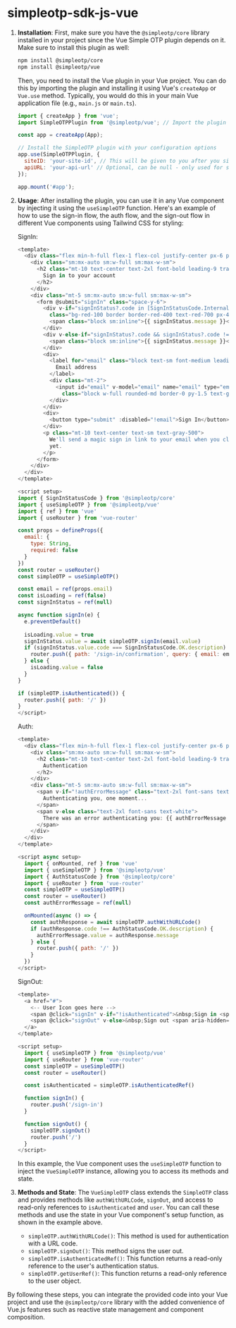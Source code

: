 # simpleotp-sdk-js-vue

1. **Installation**:
   First, make sure you have the `@simpleotp/core` library installed in your project since the Vue Simple OTP plugin depends on it. Make sure to install this plugin as well:

   ```bash
   npm install @simpleotp/core
   npm install @simpleotp/vue
   ```
   
   Then, you need to install the Vue plugin in your Vue project. You can do this by importing the plugin and installing it using Vue's `createApp` or `Vue.use` method. Typically, you would do this in your main Vue application file (e.g., `main.js` or `main.ts`).

   ```javascript
   import { createApp } from 'vue';
   import SimpleOTPPlugin from '@simpleotp/vue'; // Import the plugin

   const app = createApp(App);

   // Install the SimpleOTP plugin with your configuration options
   app.use(SimpleOTPPlugin, {
     siteID: 'your-site-id', // This will be given to you after you sign up for a Simple OTP subscription and create a site
     apiURL: 'your-api-url' // Optional, can be null - only used for self hosting
   });

   app.mount('#app');
   ```

3. **Usage**:
   After installing the plugin, you can use it in any Vue component by injecting it using the `useSimpleOTP` function. Here's an example of how to use the sign-in flow, the auth flow, and the sign-out flow in different Vue components using Tailwind CSS for styling:

   SignIn:
   ```javascript
   <template>
     <div class="flex min-h-full flex-1 flex-col justify-center px-6 py-12 lg:px-8">
       <div class="sm:mx-auto sm:w-full sm:max-w-sm">
         <h2 class="mt-10 text-center text-2xl font-bold leading-9 tracking-tight text-white">
           Sign in to your account
         </h2>
       </div>
       <div class="mt-5 sm:mx-auto sm:w-full sm:max-w-sm">
         <form @submit="signIn" class="space-y-6">
           <div v-if="signInStatus?.code in [SignInStatusCode.InternalServerError.description, SignInStatusCode.InvalidSite.description, SignInStatusCode.SiteNotFound.description]"
             class="bg-red-100 border border-red-400 text-red-700 px-4 py-3 rounded relative" role="alert">
             <span class="block sm:inline">{{ signInStatus.message }}</span>
           </div>
           <div v-else-if="signInStatus?.code && signInStatus?.code !== SignInStatusCode.OK.description" class="bg-yellow-100 border border-yellow-400 text-yellow-700 px-4 py-3 rounded relative" role="alert">
             <span class="block sm:inline">{{ signInStatus.message }}</span>
           </div>
           <div>
             <label for="email" class="block text-sm font-medium leading-6 text-white">
               Email address
             </label>
             <div class="mt-2">
               <input id="email" v-model="email" name="email" type="email" autocomplete="email" required
                 class="block w-full rounded-md border-0 py-1.5 text-gray-900 shadow-sm ring-1 ring-inset ring-gray-300 placeholder:text-gray-400 focus:ring-2 focus:ring-inset focus:ring-indigo-600 sm:text-sm sm:leading-6" />
             </div>
           </div>
           <div>
             <button type="submit" :disabled="!email">Sign In</button>
           </div>
           <p class="mt-10 text-center text-sm text-gray-500">
             We'll send a magic sign in link to your email when you click "Sign in," even if you don't have an account
             yet.
           </p>
         </form>
       </div>
     </div>
   </template>
   
   <script setup>
   import { SignInStatusCode } from '@simpleotp/core'
   import { useSimpleOTP } from '@simpleotp/vue'
   import { ref } from 'vue'
   import { useRouter } from 'vue-router'
   
   const props = defineProps({
     email: {
       type: String,
       required: false
     }
   })
   const router = useRouter()
   const simpleOTP = useSimpleOTP()
   
   const email = ref(props.email)
   const isLoading = ref(false)
   const signInStatus = ref(null)
   
   async function signIn(e) {
     e.preventDefault()
     
     isLoading.value = true
     signInStatus.value = await simpleOTP.signIn(email.value)
     if (signInStatus.value.code === SignInStatusCode.OK.description) {
       router.push({ path: '/sign-in/confirmation', query: { email: email.value } })
     } else {
       isLoading.value = false
     }
   }
   
   if (simpleOTP.isAuthenticated()) {
     router.push({ path: '/' })
   }
   </script>
   ```
   Auth:
   ```javascript
   <template>
     <div class="flex min-h-full flex-1 flex-col justify-center px-6 py-12 lg:px-8">
       <div class="sm:mx-auto sm:w-full sm:max-w-sm">
         <h2 class="mt-10 text-center text-2xl font-bold leading-9 tracking-tight text-white">
           Authentication
         </h2>
       </div>
       <div class="mt-5 sm:mx-auto sm:w-full sm:max-w-sm">
         <span v-if="!authErrorMessage" class="text-2xl font-sans text-white">
           Authenticating you, one moment...
         </span>
         <span v-else class="text-2xl font-sans text-white">
           There was an error authenticating you: {{ authErrorMessage }}
         </span>
       </div>
     </div>
   </template>
   
   <script async setup>
     import { onMounted, ref } from 'vue'
     import { useSimpleOTP } from '@simpleotp/vue'
     import { AuthStatusCode } from '@simpleotp/core'
     import { useRouter } from 'vue-router'
     const simpleOTP = useSimpleOTP()
     const router = useRouter()
     const authErrorMessage = ref(null)
   
     onMounted(async () => {
       const authResponse = await simpleOTP.authWithURLCode()
       if (authResponse.code !== AuthStatusCode.OK.description) {
         authErrorMessage.value = authResponse.message
       } else {
         router.push({ path: '/' })
       }
     })
   </script>
   ```

   SignOut:
   ```javascript
   <template>
     <a href="#">
       <-- User Icon goes here -->
       <span @click="signIn" v-if="!isAuthenticated">&nbsp;Sign in <span aria-hidden="true">&rarr;</span></span>
       <span @click="signOut" v-else>&nbsp;Sign out <span aria-hidden="true">&rarr;</span></span>
     </a>
   </template>
   
   <script setup>
     import { useSimpleOTP } from '@simpleotp/vue'
     import { useRouter } from 'vue-router'
     const simpleOTP = useSimpleOTP()
     const router = useRouter()
   
     const isAuthenticated = simpleOTP.isAuthenticatedRef()
   
     function signIn() {
       router.push('/sign-in')
     }
   
     function signOut() {
       simpleOTP.signOut()
       router.push('/')
     }
   </script>
   ```

   In this example, the Vue component uses the `useSimpleOTP` function to inject the `VueSimpleOTP` instance, allowing you to access its methods and state.

5. **Methods and State**:
   The `VueSimpleOTP` class extends the `SimpleOTP` class and provides methods like `authWithURLCode`, `signOut`, and access to read-only references to `isAuthenticated` and `user`. You can call these methods and use the state in your Vue component's setup function, as shown in the example above.

   - `simpleOTP.authWithURLCode()`: This method is used for authentication with a URL code.
   - `simpleOTP.signOut()`: This method signs the user out.
   - `simpleOTP.isAuthenticatedRef()`: This function returns a read-only reference to the user's authentication status.
   - `simpleOTP.getUserRef()`: This function returns a read-only reference to the user object.

By following these steps, you can integrate the provided code into your Vue project and use the `@simpleotp/core` library with the added convenience of Vue.js features such as reactive state management and component composition.
